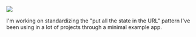 ![](https://db-feed.s3.amazonaws.com/legacy/Screen_Shot_2018_08_22_at_4_46_47_PM-1534970856714.png)

I'm working on standardizing the "put all the state in the URL" pattern I've been using in a lot of projects through a minimal example app.
